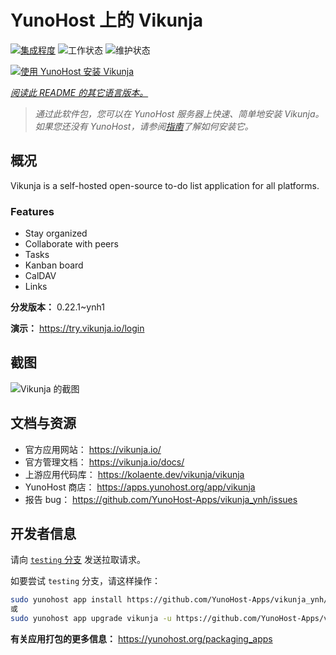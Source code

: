 <!--
注意：此 README 由 <https://github.com/YunoHost/apps/tree/master/tools/readme_generator> 自动生成
请勿手动编辑。
-->

# YunoHost 上的 Vikunja

[![集成程度](https://dash.yunohost.org/integration/vikunja.svg)](https://ci-apps.yunohost.org/ci/apps/vikunja/) ![工作状态](https://ci-apps.yunohost.org/ci/badges/vikunja.status.svg) ![维护状态](https://ci-apps.yunohost.org/ci/badges/vikunja.maintain.svg)

[![使用 YunoHost 安装 Vikunja](https://install-app.yunohost.org/install-with-yunohost.svg)](https://install-app.yunohost.org/?app=vikunja)

*[阅读此 README 的其它语言版本。](./ALL_README.md)*

> *通过此软件包，您可以在 YunoHost 服务器上快速、简单地安装 Vikunja。*  
> *如果您还没有 YunoHost，请参阅[指南](https://yunohost.org/install)了解如何安装它。*

## 概况

Vikunja is a self-hosted open-source to-do list application for all platforms.

### Features

- Stay organized 
- Collaborate with peers
- Tasks  
- Kanban board
- CalDAV
- Links  

**分发版本：** 0.22.1~ynh1

**演示：** <https://try.vikunja.io/login>

## 截图

![Vikunja 的截图](./doc/screenshots/kanban.png)

## 文档与资源

- 官方应用网站： <https://vikunja.io/>
- 官方管理文档： <https://vikunja.io/docs/>
- 上游应用代码库： <https://kolaente.dev/vikunja/vikunja>
- YunoHost 商店： <https://apps.yunohost.org/app/vikunja>
- 报告 bug： <https://github.com/YunoHost-Apps/vikunja_ynh/issues>

## 开发者信息

请向 [`testing` 分支](https://github.com/YunoHost-Apps/vikunja_ynh/tree/testing) 发送拉取请求。

如要尝试 `testing` 分支，请这样操作：

```bash
sudo yunohost app install https://github.com/YunoHost-Apps/vikunja_ynh/tree/testing --debug
或
sudo yunohost app upgrade vikunja -u https://github.com/YunoHost-Apps/vikunja_ynh/tree/testing --debug
```

**有关应用打包的更多信息：** <https://yunohost.org/packaging_apps>
